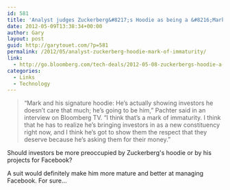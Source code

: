 ```yaml
---
id: 581
title: 'Analyst judges Zuckerberg&#8217;s Hoodie as being a &#8216;Mark of Immaturity&#8217;'
date: 2012-05-09T13:38:34+00:00
author: Gary
layout: post
guid: http://garytouet.com/?p=581
permalink: /2012/05/analyst-zuckerberg-hoodie-mark-of-immaturity/
link:
  - http://go.bloomberg.com/tech-deals/2012-05-08-zuckerbergs-hoodie-a-mark-of-immaturity-analyst-says-2/
categories:
  - Links
  - Technology
---
```


<blockquote>“Mark and his signature hoodie: He’s actually showing investors he doesn’t care that much; he’s going to be him,” Pachter said in an interview on Bloomberg TV. “I think that’s a mark of immaturity. I think that he has to realize he’s bringing investors in as a new constituency right now, and I think he’s got to show them the respect that they deserve because he’s asking them for their money.”</blockquote>

Should investors be more preoccupied by Zuckerberg's hoodie or by his projects for Facebook?

A suit would definitely make him more mature and better at managing Facebook. For sure…

